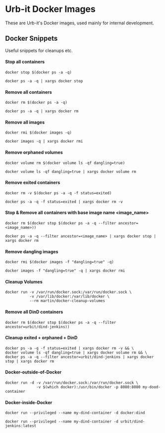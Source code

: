 Urb-it Docker Images
====================

These are Urb-it's Docker images, used mainly for internal development.

## Docker Snippets
Useful snippets for cleanups etc.

#### Stop all containers
```
docker stop $(docker ps -a -q)
```
```
docker ps -a -q | xargs docker stop
```

#### Remove all containers
```
docker rm $(docker ps -a -q)
```
```
docker ps -a -q | xargs docker rm
```

#### Remove all images
```
docker rmi $(docker images -q)
```
```
docker images -q | xargs docker rmi
```

#### Remove orphaned volumes
```
docker volume rm $(docker volume ls -qf dangling=true)
```
```
docker volume ls -qf dangling=true | xargs docker volume rm
```

#### Remove exited containers
```
docker rm -v $(docker ps -a -q -f status=exited)
```
```
docker ps -a -q -f status=exited | xargs docker rm -v
```

#### Stop & Remove all containers with base image name <image_name>
```
docker rm $(docker stop $(docker ps -a -q --filter ancestor=<image_name>))
```
```
docker ps -a -q --filter ancestor=<image_name> | xargs docker stop | xargs docker rm
```

#### Remove dangling images
```
docker rmi $(docker images -f "dangling=true" -q)
```
```
docker images -f "dangling=true" -q | xargs docker rmi
```

#### Cleanup Volumes
```
docker run -v /var/run/docker.sock:/var/run/docker.sock \
           -v /var/lib/docker:/var/lib/docker \
           --rm martin/docker-cleanup-volumes
```

#### Remove all DinD containers
```
docker rm $(docker stop $(docker ps -a -q --filter ancestor=urbit/dind-jenkins))
```

#### Cleanup exited + orphaned + DinD
```
docker ps -a -q -f status=exited | xargs docker rm -v && \
docker volume ls -qf dangling=true | xargs docker volume rm && \
docker ps -a -q --filter ancestor=urbit/dind-jenkins | xargs docker stop | xargs docker rm
```

#### Docker-outside-of-Docker
```
docker run -d -v /var/run/docker.sock:/var/run/docker.sock \
              -v $(which docker):/usr/bin/docker -p 8080:8080 my-dood-container
```

#### Docker-inside-Docker
```
docker run --privileged --name my-dind-container -d docker:dind
```
```
docker run --privileged --name my-dind-container -d urbit/dind-jenkins:latest
```